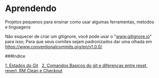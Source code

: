 # Aprendendo
Projetos pequenos para ensinar como usar algumas ferramentas, metodos e linguagens

Não esquecer de criar um gitignore, você pode usar o "www.gitignore.io" para isso;
Para que seus comites sejam padronizados dar uma olhada em   https://www.conventionalcommits.org/en/v1.0.0/

###Indice

[1. Estados do Git](MDs/EstadosDoGit.md)
&nbsp;
[2. Comandos Basicos do git e diferenças entre reset, revert, RM Clean e Checkout](MDs/comandosBasicos.md)
&nbsp;

                 
	


